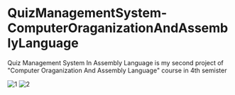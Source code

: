 # QuizManagementSystem-ComputerOraganizationAndAssemblyLanguage
Quiz Management System In Assembly Language is my second project of "Computer Oraganization And Assembly Language" course in 4th semister

![1](https://user-images.githubusercontent.com/113015136/201158835-9e02099c-63ae-4c18-b8a2-29eb18adb628.png)
![2](https://user-images.githubusercontent.com/113015136/201158846-66bbd39a-2749-44f5-a977-d65c8a565999.png)
